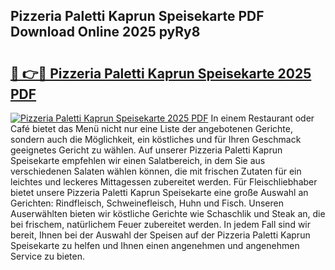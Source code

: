 ## Pizzeria Paletti Kaprun Speisekarte PDF Download Online 2025 pyRy8

# <h2><a href="http://gcau8kn.nevu.top/?p=Pizzeria+Paletti+Kaprun+Speisekarte">🔗 👉🔴 Pizzeria Paletti Kaprun Speisekarte 2025 PDF</a></h2>

[![Pizzeria Paletti Kaprun Speisekarte 2025 PDF](https://i.imgur.com/dBaPXMq.png)](http://gcau8kn.nevu.top/?p=Pizzeria+Paletti+Kaprun+Speisekarte)
In einem Restaurant oder Café bietet das Menü nicht nur eine Liste der angebotenen Gerichte, sondern auch die Möglichkeit, ein köstliches und für Ihren Geschmack geeignetes Gericht zu wählen. Auf unserer Pizzeria Paletti Kaprun Speisekarte empfehlen wir einen Salatbereich, in dem Sie aus verschiedenen Salaten wählen können, die mit frischen Zutaten für ein leichtes und leckeres Mittagessen zubereitet werden. Für Fleischliebhaber bietet unsere Pizzeria Paletti Kaprun Speisekarte eine große Auswahl an Gerichten: Rindfleisch, Schweinefleisch, Huhn und Fisch. Unseren Auserwählten bieten wir köstliche Gerichte wie Schaschlik und Steak an, die bei frischem, natürlichem Feuer zubereitet werden. In jedem Fall sind wir bereit, Ihnen bei der Auswahl der Speisen auf der Pizzeria Paletti Kaprun Speisekarte zu helfen und Ihnen einen angenehmen und angenehmen Service zu bieten.

